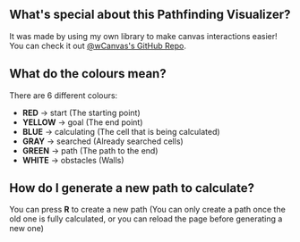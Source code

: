 
## What's special about this Pathfinding Visualizer?

It was made by using my own library to make canvas interactions easier! You can check it out [@wCanvas's GitHub Repo](https://github.com/hds536jhmk/wCanvas).

## What do the colours mean?

There are 6 different colours:
 - **RED** -> start (The starting point)
 - **YELLOW** -> goal (The end point)
 - **BLUE** -> calculating (The cell that is being calculated)
 - **GRAY** -> searched (Already searched cells)
 - **GREEN** -> path (The path to the end)
 - **WHITE** -> obstacles (Walls)

## How do I generate a new path to calculate?

You can press **R** to create a new path (You can only create a path once the old one is fully calculated, or you can reload the page before generating a new one)
